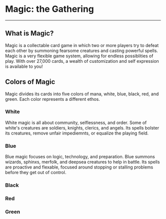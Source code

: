 # Magic: the Gathering
---
## What is Magic?
Magic is a collectable card game in which two or more players try to defeat each other by summoning fearsome creatures and casting powerful spells. Magic is a very flexible game system, allowing for endless possiblities of play. With over 27,000 cards, a wealth of customization and self expression is available to you!

## Colors of Magic
Magic divides its cards into five colors of mana, white, blue, black, red, and green. Each color represents a different ethos.

### White
White magic is all about community, selflessness, and order. Some of white's creatures are soldiers, knights, clerics, and angels. Its spells bolster its creatures, remove unfair impediemnts, or equalize the playing field. 

### Blue
Blue magic focuses on logic, technology, and preparation. Blue summons wizards, sphinxs, merfolk, and deepsea creatures to help in battle. Its spells are proactive and flexable, focused around stopping or stalling problems before they get out of control. 

### Black

### Red

### Green